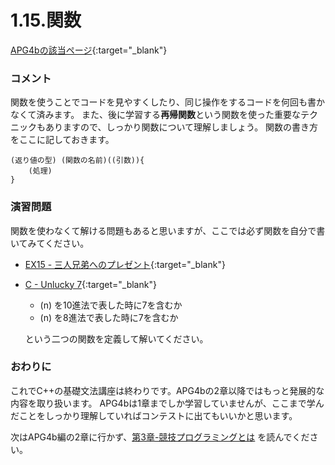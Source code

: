 1.15.関数
=========

[APG4bの該当ページ](https://atcoder.jp/contests/APG4b/tasks/APG4b_p){:target="_blank"}

### コメント

関数を使うことでコードを見やすくしたり、同じ操作をするコードを何回も書かなくて済みます。
また、後に学習する**再帰関数**という関数を使った重要なテクニックもありますので、しっかり関数について理解しましょう。
関数の書き方をここに記しておきます。
```
(返り値の型) (関数の名前)((引数)){
    (処理)
}
```

### 演習問題

関数を使わなくて解ける問題もあると思いますが、ここでは必ず関数を自分で書いてみてください。

- [EX15 - 三人兄弟へのプレゼント](https://atcoder.jp/contests/apg4b/tasks/APG4b_ch){:target="_blank"}
- [C - Unlucky 7](https://atcoder.jp/contests/abc186/tasks/abc186_c){:target="_blank"}  
    - \(n\) を10進法で表した時に7を含むか
    - \(n\) を8進法で表した時に7を含むか
    
    という二つの関数を定義して解いてください。

<!--問題をもっと追加する-->

### おわりに

これでC++の基礎文法講座は終わりです。APG4bの2章以降ではもっと発展的な内容を取り扱います。
APG4bは1章までしか学習していませんが、ここまで学んだことをしっかり理解していればコンテストに出てもいいかと思います。

次はAPG4b編の2章に行かず、[第3章-競技プログラミングとは](../../course/chapter3/index.md) を読んでください。
